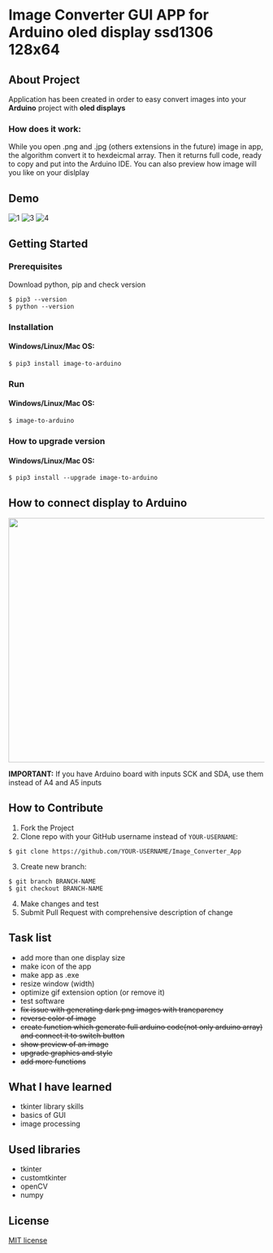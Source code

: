 # Image Converter GUI APP for Arduino oled display ssd1306 128x64
## About Project
Application has been created in order to easy convert images into your <strong>Arduino</strong> project with <strong>oled displays</strong>
### How does it work:
While you open .png and .jpg (others extensions in the future) image in app, the algorithm convert it to hexdeicmal array. Then it             returns full     code, ready to copy and put into the Arduino IDE. You can also preview how image will you like on your dislplay
## Demo
![1](https://github.com/WiktorK02/image-to-arduino/assets/123249470/13ef2888-5a98-4d0a-a8c5-c2dc26e7ea3c)
![3](https://github.com/WiktorK02/image-to-arduino/assets/123249470/1e1bb538-91c3-4565-840a-62a25afd3da4)
![4](https://github.com/WiktorK02/image-to-arduino/assets/123249470/580678dc-633b-4454-9760-37843860272c)

## Getting Started
### Prerequisites
Download python, pip and check version
```
$ pip3 --version 
$ python --version
```
### Installation
#### Windows/Linux/Mac OS:
```
$ pip3 install image-to-arduino
```
### Run
#### Windows/Linux/Mac OS:
```
$ image-to-arduino
```
### How to upgrade version
#### Windows/Linux/Mac OS:
```
$ pip3 install --upgrade image-to-arduino
```
## How to connect display to Arduino

<p align="center">
      <img src="https://user-images.githubusercontent.com/123249470/233432819-97b593ab-d380-4945-85ab-543dbb49921b.png" width="620" height="480">
</p>

<strong>IMPORTANT:</strong> If you have Arduino board with inputs SCK and SDA, use them instead of A4 and A5 inputs

## How to Contribute
1. Fork the Project
2. Clone repo with your GitHub username instead of ```YOUR-USERNAME```:<br>
```
$ git clone https://github.com/YOUR-USERNAME/Image_Converter_App 
```
3. Create new branch:<br>
```
$ git branch BRANCH-NAME 
$ git checkout BRANCH-NAME
```
4. Make changes and test<br>
5. Submit Pull Request with comprehensive description of change

## Task list
* add more than one display size<br>
* make icon of the app<br>
* make app as .exe <br>
* resize window (width)
* optimize gif extension option (or remove it)
* test software
* <del> fix issue with generating dark png images with trancparency <del>
* <del> reverse color of image </del><br>
* <del> create function which generate full arduino code(not only arduino array) and connect it to switch button</del>
* <del> show preview of an image </del> <br>
* <del> upgrade graphics and style </del><br>
* <del> add more functions </del><br>
## What I have learned
*	tkinter library skills 
*	basics of GUI
*	image processing 
## Used libraries
* tkinter 
* customtkinter
* openCV
* numpy
## License 
[MIT license](LICENSE)
